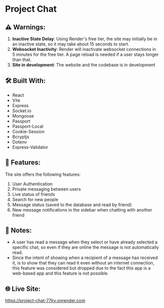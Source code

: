 # Project Chat

## ⚠️ Warnings:
1. **Inactive State Delay**: Using Render's free tier, the site may initially be in an inactive state, so it may take about 15 seconds to start.
2. **Websocket Inactivity**: Render will inactivate websocket connections in 5 minutes for the free tier. A page reload is needed if a user stays longer than that.
3. **Site in development**: The website and the codebase is in development

## 🛠️ Built With:
- React
- Vite
- Express
- Socket.io
- Mongoose
- Passport
- Passport-Local
- Cookie-Session
- Bcryptjs
- Dotenv
- Express-Validator

## 🎯 Features:
The site offers the following features:
1. User Authentication
2. Private messaging between users
3. Live status of friends
4. Search for new people
5. Message status (saved to the database and read by friend)
6. New message notifications in the sidebar when chatting with another friend

## 📝 Notes: 
- A user has read a message when they select or have already selected a specific chat, so even if they are online the message is not automatically read.
- Since the intent of showing when a recipient of a message has received it, is to show that they can read it even without an internet connection, this feature was considered but dropped due to the fact this app is a web-based app and this feature is not possible.

## 🌐 Live Site: 
https://project-chat-77kv.onrender.com
